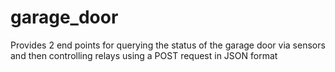 # garage_door

Provides 2 end points for querying the status of the garage door via sensors and then controlling relays using a POST request in JSON format
